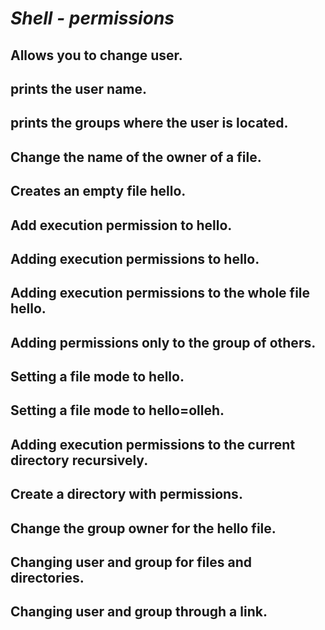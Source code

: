 # _Shell - permissions_
## Allows you to change user. 
## prints the user name.
## prints the groups where the user is located.
## Change the name of the owner of a file. 
## Creates an empty file hello.
## Add execution permission to hello.
## Adding execution permissions to hello.
## Adding execution permissions to the whole file hello.
## Adding permissions only to the group of others.
## Setting a file mode to hello.
## Setting a file mode to hello=olleh.
## Adding execution permissions to the current directory recursively.
## Create a directory with permissions.
## Change the group owner for the hello file.
## Changing user and group for files and directories.
## Changing user and group through a link.
